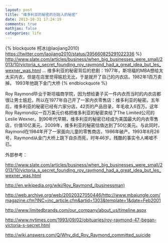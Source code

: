 ```yaml
---
layout: post
title: "维多利亚的秘密的创始人的秘密"
date: 2013-10-31 17:24:19
comments: true
mathjax: false
categories: life
---
```


{% blockquote 柯冰(‏@laojiang2010) https://twitter.com/laojiang2010/status/395660825291022336 %}
http://www.slate.com/articles/business/when_big_businesses_were_small/2013/10/victoria_s_secret_founding_roy_raymond_had_a_great_idea_but_les_wexner_was.html … 维多利亚的秘密背后的悲剧：1977年，斯坦福的MBA想给太太买内衣，但是在店里觉得尴尬无比，于是就开了自己的内衣店。1982年1百万卖掉。 1993年他跳下金门大桥
{% endblockquote %}

<!--more-->

Roy Raymond毕业于斯坦福商学院，因为想给妻子买一件内衣而当时的内衣店都很让男士尴尬，所以在1977年自己开了一家内衣零售店：维多利亚的秘密。五年后，维多利亚的秘密已经有六家分店，42页的产品目录，年毛收入6百万。这年Roy Raymond以一百万美元价格把维多利亚的秘密卖给了The Limited公司的Leslie Wexner。到90年代早期，维多利亚的秘密已经成为美国最大的内衣零售店，价值10亿美元。2009年，维多利亚的秘密估值达到了50亿美元。与此同时，Raymond在1984年开了一家面向儿童的零售商店，1986年破产。1993年8月26号，Raymond从金门大桥上跳下自杀而死，时年46岁。残酷的事实令人唏嘘不已。

外部参考：

<http://www.slate.com/articles/business/when_big_businesses_were_small/2013/10/victoria_s_secret_founding_roy_raymond_had_a_great_idea_but_les_wexner_was.html>

<http://en.wikipedia.org/wiki/Roy_Raymond_(businessman)>

<http://web.archive.org/web/20020327050446/http://www.mbajungle.com/magazine.cfm?INC=inc_article.cfm&artid=1303&template=1&date=Feb2001>

<http://www.limitedbrands.com/our_company/about_us/timeline.aspx>

<http://www.nytimes.com/1993/09/02/obituaries/roy-raymond-47-began-victoria-s-secret.html>

<http://wiki.answers.com/Q/Why_did_Roy_Raymond_committed_suicide>